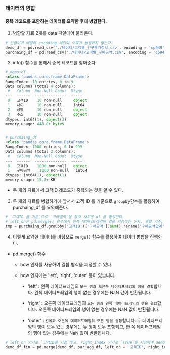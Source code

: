 ### 데이터의 병합

#### 중복 레코드를 포함하는 데이터를 요약한 후에 병합한다.


1. 병합할 자료 2개를 data 파일에어 불러온다.

```python
# 한글이기 때문에 encoding 해줘야 오류가 발생하지 않는다.
demo_df = pd.read_csv('./데이터/고객별_인구통계정보.csv', encoding = 'cp949')
purchaing_df = pd.read_csv('./데이터/고객별_구매금액.csv', encoding = 'cp949')
```

2. info() 함수를 통해서 중복 레코드를 찾아준다.

```python
# demo_df
<class 'pandas.core.frame.DataFrame'>
RangeIndex: 10 entries, 0 to 9
Data columns (total 4 columns):
 #   Column  Non-Null Count  Dtype 
---  ------  --------------  ----- 
 0   고객ID    10 non-null     object
 1   나이      10 non-null     int64 
 2   성별      10 non-null     object
 3   주소      10 non-null     object
dtypes: int64(1), object(3)
memory usage: 448.0+ bytes


# purchaing_df
<class 'pandas.core.frame.DataFrame'>
RangeIndex: 1000 entries, 0 to 999
Data columns (total 2 columns):
 #   Column  Non-Null Count  Dtype 
---  ------  --------------  ----- 
 0   고객ID    1000 non-null   object
 1   구매금액    1000 non-null   int64 
dtypes: int64(1), object(1)
memory usage: 15.8+ KB

```

- 두 개의 자료에서 고객ID 레코드가 중복되는 것을 알 수 있다.

3. 두 개의 자료를 병합하기에 앞서서 고객 ID 를 기준으로 `groupby`함수를 활용하여 purchaing_df 를 요약해준다.

```python
# `고객ID 를 기준`으로 `구매금액`을 합쳐 새로운 df 를 형성한다.
# left_on은 pd.merge() 함수에서 왼쪽 데이터프레임의 열을 지정하는 인자, 결합 기준, 위치, 방향? 을 설정해준다. 
tmp = purchaing_df.groupby('고객ID')['구매금액'].sum().rename('구매금액합계')
```

4. 이렇게 요약한 데이터를 바탕으로 `merge()` 함수를 활용하여 데이터 병합을 진행한다. 

- pd.merge() 함수

  - how 인자를 사용하여 결합 방식을 지정할 수 있다. 

  - how 인자에는 'left', 'right', 'outer' 등이 있습니다.

    - 'left' : 왼쪽 데이터프레임의 `모든 행과 오른쪽 데이터프레임의 행을 결합`합니다. 왼쪽 데이터프레임의 행이 없는 경우에는 NaN 값이 반환됩니다.

    - 'right' : 오른쪽 데이터프레임의 `모든 행과 왼쪽 데이터프레임의 행을 결합`합니다. 오른쪽 데이터프레임의 행이 없는 경우에는 NaN 값이 반환됩니다.

    - 'outer' : `왼쪽과 오른쪽 데이터프레임의 모든 행을 결합`합니다. 두 데이터프레임의 행이 모두 있는 경우에는 두 행이 모두 포함되고, 한 쪽 데이터프레임의 행이 없는 경우에는 NaN 값이 반환됩니다.

```python
# left_on 인자로 `고객ID를 지정`하고, right_index 인자로 `True`를 지정하여 demo_df와 pur_agg_df를 결합 새로운 df 를 형성
demo_df_fin = pd.merge(demo_df, pur_agg_df, left_on = '고객ID', right_index = True)
```

